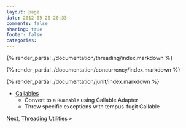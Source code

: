 ```yaml
---
layout: page
date: 2012-05-20 20:33
comments: false
sharing: true
footer: false
categories:
---
```


{% render_partial ./documentation/threading/index.markdown %}

{% render_partial ./documentation/concurrency/index.markdown %}

{% render_partial ./documentation/junit/index.markdown %}

  * [Callables](/documentation/callables)
    * Convert to a `Runnable` using Callable Adapter
    * Throw specific exceptions with tempus-fugit Callable

[Next, Threading Utilities &raquo;](/documentation/threading/)
